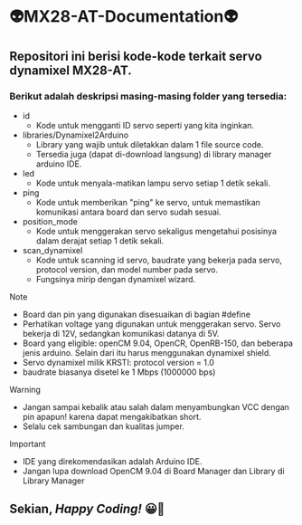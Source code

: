 # 👽MX28-AT-Documentation👽
## **Repositori ini berisi kode-kode terkait servo dynamixel MX28-AT.**

### Berikut adalah deskripsi masing-masing folder yang tersedia:
+ id
  - Kode untuk mengganti ID servo seperti yang kita inginkan.
+ libraries/Dynamixel2Arduino
  - Library yang wajib untuk diletakkan dalam 1 file source code.
  - Tersedia juga (dapat di-download langsung) di library manager arduino IDE.
+ led
  - Kode untuk menyala-matikan lampu servo setiap 1 detik sekali.
+ ping
  - Kode untuk memberikan "ping" ke servo, untuk memastikan komunikasi antara board dan servo sudah sesuai.
+ position_mode
  - Kode untuk menggerakan servo sekaligus mengetahui posisinya dalam derajat setiap 1 detik sekali.
+ scan_dynamixel
  - Kode untuk scanning id servo, baudrate yang bekerja pada servo, protocol version, dan model number pada servo.
  - Fungsinya mirip dengan dynamixel wizard.

>[!NOTE]
> - Board dan pin yang digunakan disesuaikan di bagian #define
> - Perhatikan voltage yang digunakan untuk menggerakan servo. Servo bekerja di 12V, sedangkan komunikasi datanya di 5V.
> - Board yang eligible: openCM 9.04, OpenCR, OpenRB-150, dan beberapa jenis arduino. Selain dari itu harus menggunakan dynamixel shield.
> - Servo dynamixel milik KRSTI: protocol version = 1.0
> - baudrate biasanya disetel ke 1 Mbps (1000000 bps)

>[!WARNING]
> - Jangan sampai kebalik atau salah dalam menyambungkan VCC dengan pin apapun! karena dapat mengakibatkan short.
> - Selalu cek sambungan dan kualitas jumper.

>[!IMPORTANT]
> - IDE yang direkomendasikan adalah Arduino IDE.
> - Jangan lupa download OpenCM 9.04 di Board Manager dan Library <Dynamixel2Arduino> di Library Manager

## **Sekian, _Happy Coding!_** 😀🌻 
